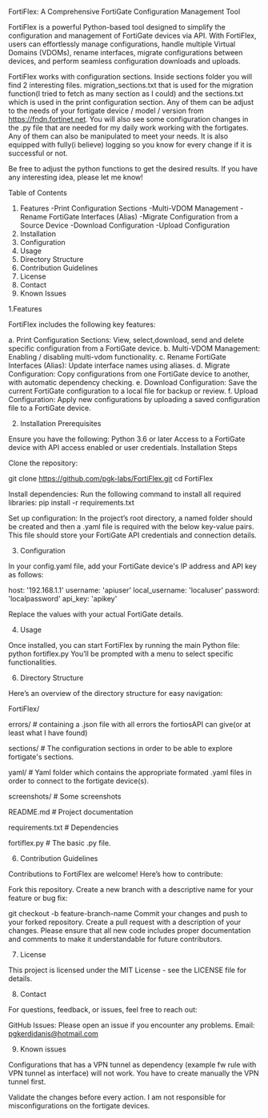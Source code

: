 FortiFlex: A Comprehensive FortiGate Configuration Management Tool

FortiFlex is a powerful Python-based tool designed to simplify the configuration and management of FortiGate devices via API. With FortiFlex, users can effortlessly manage configurations, handle multiple Virtual Domains (VDOMs), rename interfaces, migrate configurations between devices, and perform seamless configuration downloads and uploads.

FortiFlex works with configuration sections.
Inside sections folder you will find 2 interesting files. migration_sections.txt that is used for the migration function(I tried to fetch as many section as I could) and the sections.txt which is used in the print configuration section. Any of them can be adjust to the needs of your fortigate device / model / version from https://fndn.fortinet.net. You will also see some configuration changes in the .py file that  are needed for my daily work working with the fortigates. Any of them can also be manipulated to meet your needs.
It is also equipped with fully(i believe) logging so you know for every change if it is successful or not.

Be free to adjust the python functions to get the desired results. If you have any interesting idea, please let me know!

Table of Contents

1. Features
	-Print Configuration Sections
	-Multi-VDOM Management
	-Rename FortiGate Interfaces (Alias)
	-Migrate Configuration from a Source Device
	-Download Configuration
	-Upload Configuration
2. Installation
3. Configuration
4. Usage
5. Directory Structure
6. Contribution Guidelines
7. License
8. Contact
9. Known Issues


1.Features

FortiFlex includes the following key features:

a. Print Configuration Sections: View, select,download, send and delete specific configuration from a FortiGate device. 
b. Multi-VDOM Management: Enabling / disabling multi-vdom functionality. 
c. Rename FortiGate Interfaces (Alias): Update interface names using aliases. 
d. Migrate Configuration: Copy configurations from one FortiGate device to another, with automatic dependency checking. 
e. Download Configuration: Save the current FortiGate configuration to a local file for backup or review. 
f. Upload Configuration: Apply new configurations by uploading a saved configuration file to a FortiGate device.

2. Installation Prerequisites

Ensure you have the following:
Python 3.6 or later Access to a FortiGate device with API access enabled or user credentials. Installation Steps

Clone the repository:

git clone https://github.com/pgk-labs/FortiFlex.git
cd FortiFlex 

Install dependencies: Run the following command to install all required libraries:
pip install -r requirements.txt

Set up configuration: In the project’s root directory, a named folder should be created and then a .yaml file is required with the below key-value pairs. This file should store your FortiGate API credentials and connection details.

3. Configuration

In your config.yaml file, add your FortiGate device's IP address and API key as follows: 

host: '192.168.1.1' 
username: 'apiuser' 
local_username: 'localuser' 
password: 'localpassword' 
api_key: 'apikey'

Replace the values with your actual FortiGate details.

4. Usage

Once installed, you can start FortiFlex by running the main Python file:
python fortiflex.py You’ll be prompted with a menu to select specific functionalities.

6. Directory Structure

Here’s an overview of the directory structure for easy navigation:

FortiFlex/

errors/   # containing a .json file with all errors the fortiosAPI can give(or at least what I have found)

sections/ # The configuration sections in order to be able to explore fortigate's sections.

yaml/     # Yaml folder which contains the appropriate formated .yaml files in order to connect to the fortigate device(s).

screenshots/ # Some screenshots

README.md    # Project documentation

requirements.txt # Dependencies

fortiflex.py     # The basic .py file.

6. Contribution Guidelines

Contributions to FortiFlex are welcome! Here’s how to contribute:

Fork this repository. Create a new branch with a descriptive name for your feature or bug fix:

git checkout -b feature-branch-name Commit your changes and push to your forked repository. Create a pull request with a description of your changes. Please ensure that all new code includes proper documentation and comments to make it understandable for future contributors.

7. License

This project is licensed under the MIT License - see the LICENSE file for details.

8. Contact

For questions, feedback, or issues, feel free to reach out:

GitHub Issues: Please open an issue if you encounter any problems. Email: pgkerdidanis@hotmail.com

9. Known issues

Configurations that has a VPN tunnel as dependency (example fw rule with VPN tunnel as interface) will not work. You have to create manually the VPN tunnel first.

Validate the changes before every action. I am not responsible for misconfigurations on the fortigate devices. 
